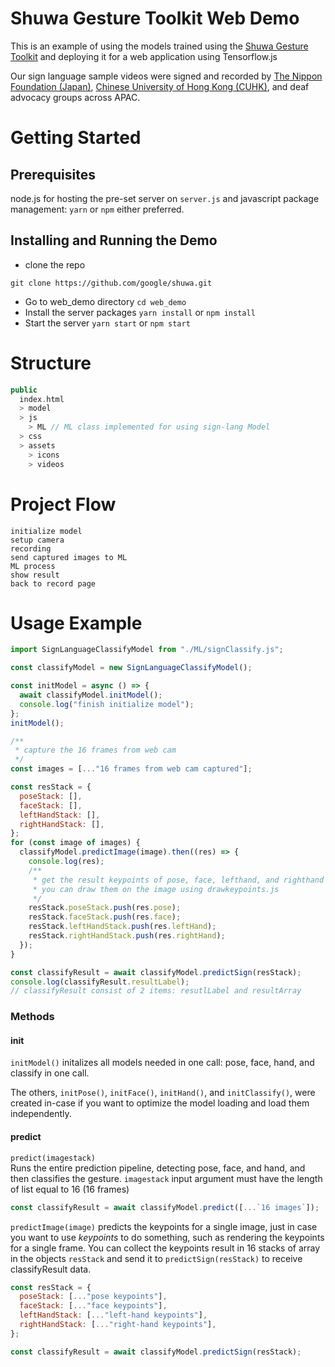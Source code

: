 # Shuwa Gesture Toolkit Web Demo

This is an example of using the models trained using the [Shuwa Gesture Toolkit](https://github.com/google/shuwa) and deploying it for a web application using Tensorflow.js

Our sign language sample videos were signed and recorded by [The Nippon Foundation (Japan)](https://www.nippon-foundation.or.jp/en), [Chinese University of Hong Kong (CUHK)](https://www.cuhk.edu.hk/), and deaf advocacy groups across APAC.

# Getting Started

## Prerequisites

node.js for hosting the pre-set server on `server.js` and javascript package management: `yarn` or `npm` either preferred.

## Installing and Running the Demo

- clone the repo

```
git clone https://github.com/google/shuwa.git
```

- Go to web_demo directory `cd web_demo`
- Install the server packages `yarn install` or `npm install`
- Start the server `yarn start` or `npm start`

# Structure

```c++
public
  index.html
  > model
  > js
    > ML // ML class implemented for using sign-lang Model
  > css
  > assets
    > icons
    > videos
```

# Project Flow

```
initialize model
setup camera
recording
send captured images to ML
ML process
show result
back to record page
```

# Usage Example

```js
import SignLanguageClassifyModel from "./ML/signClassify.js";

const classifyModel = new SignLanguageClassifyModel();

const initModel = async () => {
  await classifyModel.initModel();
  console.log("finish initialize model");
};
initModel();

/**
 * capture the 16 frames from web cam
 */
const images = [..."16 frames from web cam captured"];

const resStack = {
  poseStack: [],
  faceStack: [],
  leftHandStack: [],
  rightHandStack: [],
};
for (const image of images) {
  classifyModel.predictImage(image).then((res) => {
    console.log(res);
    /**
     * get the result keypoints of pose, face, lefthand, and righthand
     * you can draw them on the image using drawkeypoints.js
     */
    resStack.poseStack.push(res.pose);
    resStack.faceStack.push(res.face);
    resStack.leftHandStack.push(res.leftHand);
    resStack.rightHandStack.push(res.rightHand);
  });
}

const classifyResult = await classifyModel.predictSign(resStack);
console.log(classifyResult.resultLabel);
// classifyResult consist of 2 items: resutlLabel and resultArray
```

### Methods

#### **init**

`initModel()` initalizes all models needed in one call: pose, face, hand, and classify in one call.

The others, `initPose()`, `initFace()`, `initHand()`, and `initClassify()`, were created in-case if you want to optimize the model loading and load them independently.

#### **predict**

`predict(imagestack)`\
Runs the entire prediction pipeline, detecting pose, face, and hand, and then classifies the gesture.
`imagestack` input argument must have the length of list equal to 16 (16 frames)

```js
const classifyResult = await classifyModel.predict([...`16 images`]);
```

`predictImage(image)` predicts the keypoints for a single image, just in case you want to use _keypoints_ to do something, such as rendering the keypoints for a single frame. 
You can collect the keypoints result in 16 stacks of array in the objects `resStack` and send it to `predictSign(resStack)` to receive classifyResult data.

```js
const resStack = {
  poseStack: [..."pose keypoints"],
  faceStack: [..."face keypoints"],
  leftHandStack: [..."left-hand keypoints"],
  rightHandStack: [..."right-hand keypoints"],
};

const classifyResult = await classifyModel.predictSign(resStack);
```
